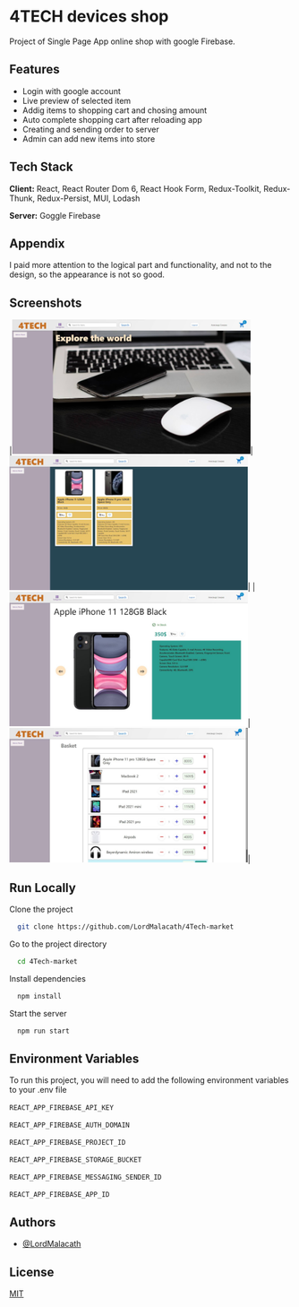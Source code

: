 
# 4TECH devices shop

Project of Single Page App online shop with google Firebase.





## Features

- Login with google account
- Live preview of selected item
- Addig items to shopping cart and chosing amount
- Auto complete shopping cart after reloading app
- Creating and sending order to server
- Admin can add new items into store


## Tech Stack

**Client:** React, React Router Dom 6, React Hook Form, Redux-Toolkit, Redux-Thunk, Redux-Persist, MUI, Lodash

**Server:** Goggle Firebase


## Appendix


I paid more attention to the logical part and functionality, and not to the design, so the appearance is not so good.
## Screenshots

|<img src="4tech-market/src/img/screenshots/изображение_2022-11-08_123927599.jpg" alt="App main page" title="App main page" width="426" height="240">|<img src="4tech-market/src/img/screenshots/изображение_2022-11-08_124032646.jpg" alt="App category preview" title="App category preview" width="426" height="240">|
|<img src="4tech-market/src/img/screenshots/изображение_2022-11-08_124052556.jpg" alt="App item preview" title="App item preview" width="426" height="240">|<img src="4tech-market/src/img/screenshots/изображение_2022-11-08_124114958.jpg" alt="App shopping cart" title="App shopping cart" width="426" height="240">|









## Run Locally

Clone the project

```bash
  git clone https://github.com/LordMalacath/4Tech-market
```

Go to the project directory

```bash
  cd 4Tech-market
```

Install dependencies

```bash
  npm install
```

Start the server

```bash
  npm run start
```


## Environment Variables

To run this project, you will need to add the following environment variables to your .env file

`REACT_APP_FIREBASE_API_KEY`

`REACT_APP_FIREBASE_AUTH_DOMAIN`

`REACT_APP_FIREBASE_PROJECT_ID`

`REACT_APP_FIREBASE_STORAGE_BUCKET`

`REACT_APP_FIREBASE_MESSAGING_SENDER_ID`

`REACT_APP_FIREBASE_APP_ID`



## Authors

- [@LordMalacath](https://github.com/LordMalacath)


## License

[MIT](https://choosealicense.com/licenses/mit/)


